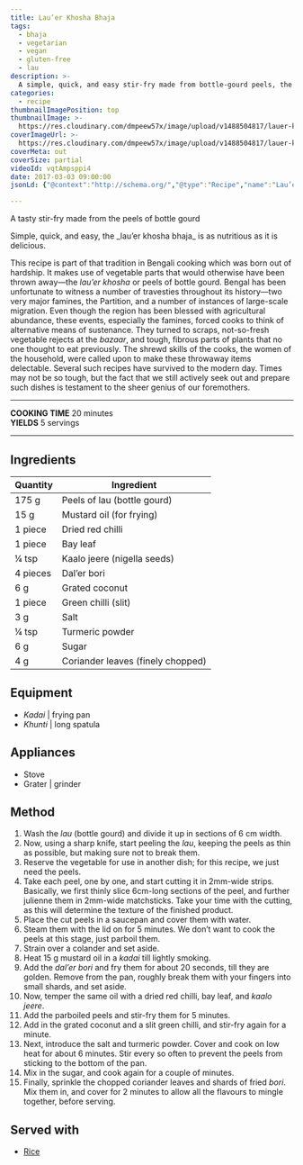 ```yaml
---
title: Lau’er Khosha Bhaja
tags:
  - bhaja
  - vegetarian
  - vegan
  - gluten-free
  - lau
description: >-
  A simple, quick, and easy stir-fry made from bottle-gourd peels, the lau’er khosha bhaja is as nutritious as it is delicious.
categories:
  - recipe
thumbnailImagePosition: top
thumbnailImage: >-
  https://res.cloudinary.com/dmpeew57x/image/upload/v1488504817/lauer-khosha-bhaja-website-thumbnail_qrl1dd.jpg
coverImageUrl: >-
  https://res.cloudinary.com/dmpeew57x/image/upload/v1488504817/lauer-khosha-bhaja-website-cover_wib7cy.jpg
coverMeta: out
coverSize: partial
videoId: vqtAmpsppi4
date: 2017-03-03 09:00:00
jsonLd: {"@context":"http://schema.org/","@type":"Recipe","name":"Lau’er Khosha Bhaja","author":"Bong Eats","image":"https://res.cloudinary.com/dmpeew57x/image/upload/v1488504817/lauer-khosha-bhaja-website-cover_wib7cy.jpg","description":"A simple, quick, and easy stir-fry made from bottle-gourd peels, the lau’er khosha bhaja is as nutritious as it is delicious.","prepTime":"PT10M","totalTime":"PT20M","recipeYield":"5 servings","recipeIngredient":["175 g  Peels of lau (bottle gourd)","15 g  Mustard oil (for frying)","1 piece  Dried red chilli","1 piece  Bay leaf","¼ tsp  Kaalo jeere (nigella seeds)","4 pieces  Dal’er bori","6 g  Grated coconut","1 piece  Green chilli (slit)","3 g  Salt","¼ tsp  Turmeric powder","6 g  Sugar","4 g  Coriander leaves (finely chopped)"],"recipeInstructions":["1. Wash the lau (bottle gourd) and divide it up in sections of 6 cm width.","2. Now, using a sharp knife, start peeling the lau, keeping the peels as thin as possible, but making sure not to break them.","3. Reserve the vegetable for use in another dish; for this recipe, we just need the peels.","4. Take each peel, one by one, and start cutting it in 2mm-wide strips. Basically, you thinly slice 6cm-long sections of the peel, and further julienne them in 2mm-wide matchsticks. Take you time with the cutting, as this will determine the texture of the finished product.","5. Place the cut peels in a saucepan and cover them with water.","6. Steam them with the lid on for 5 minutes. We don’t want to cook the peels at this stage, just parboil them.","7. Strain over a colander and set aside.","8. Heat 15 g mustard oil in a kadai till lightly smoking.","9. Add the dal’er bori and fry them for about 20 seconds, till they are golden. Remove from the pan, roughly break them with your fingers into small shards, and set aside.","10. Now, temper the same oil with a dried red chilli, bay leaf, and kaalo jeere.","11. Add the parboiled peels and stir-fry them for 5 minutes.","12. Add in the grated coconut and a slit green chilli, and stir-fry again for a minute.","13. Next, introduce the salt and turmeric powder. Cover and cook on low heat for about 6 minutes. Stir every so often to prevent the peels from sticking to the bottom of the pan.","14. Mix in the sugar, and cook again for a couple of minutes.","15. Finally, sprinkle the chopped coriander leaves and shards of fried bori. Mix them in, and cover for 2 minutes to allow all the flavours to mingle together, before serving."] }

---
```


<p class="post-byline">A tasty stir-fry made from the peels of bottle gourd</p>

<p class="post-intro">Simple, quick, and easy, the _lau’er khosha bhaja_ is as nutritious as it is delicious.</p>

<!-- more -->
<span class="dropcap">T</span>his recipe is part of that tradition in Bengali cooking which was born out of hardship. It makes use of vegetable parts that would otherwise have been thrown away—the _lau’er khosha_ or peels of bottle gourd. Bengal has been unfortunate to witness a number of travesties throughout its history—two very major famines, the Partition, and a number of instances of large-scale migration. Even though the region has been blessed with agricultural abundance, these events, especially the famines, forced cooks to think of alternative means of sustenance. They turned to scraps, not-so-fresh vegetable rejects at the _bazaar_, and tough, fibrous parts of plants that no one thought to eat previously. The shrewd skills of the cooks, the women of the household, were called upon to make these throwaway items delectable. Several such recipes have survived to the modern day. Times may not be so tough, but the fact that we still actively seek out and prepare such dishes is testament to the sheer genius of our foremothers.
</p>

***

**COOKING TIME** 20 minutes   
**YIELDS** 5 servings

***
## Ingredients
| Quantity | Ingredient                        |
|----------|-----------------------------------|
|    175 g | Peels of lau (bottle gourd)       |
|     15 g | Mustard oil (for frying)          |
|  1 piece | Dried red chilli                  |
|  1 piece | Bay leaf                          |
|    ¼ tsp | Kaalo jeere (nigella seeds)       |
| 4 pieces | Dal’er bori                       |
|      6 g | Grated coconut                    |
|  1 piece | Green chilli (slit)               |
|      3 g | Salt                              |
|    ¼ tsp | Turmeric powder                   |
|      6 g | Sugar                             |
|      4 g | Coriander leaves (finely chopped) |

## Equipment
- _Kadai_ | frying pan
- _Khunti_ | long spatula

## Appliances
- Stove
- Grater | grinder

## Method
1. Wash the _lau_ (bottle gourd) and divide it up in sections of 6 cm width.
2. Now, using a sharp knife, start peeling the _lau_, keeping the peels as thin as possible, but making sure not to break them.
3. Reserve the vegetable for use in another dish; for this recipe, we just need the peels.
4. Take each peel, one by one, and start cutting it in 2mm-wide strips. Basically, we first thinly slice 6cm-long sections of the peel, and further julienne them in 2mm-wide matchsticks. Take your time with the cutting, as this will determine the texture of the finished product.
5. Place the cut peels in a saucepan and cover them with water.
6. Steam them with the lid on for 5 minutes. We don’t want to cook the peels at this stage, just parboil them.
7. Strain over a colander and set aside.
8. Heat 15 g mustard oil in a _kadai_ till lightly smoking.
9. Add the _dal’er bori_ and fry them for about 20 seconds, till they are golden. Remove from the pan, roughly break them with your fingers into small shards, and set aside.
10. Now, temper the same oil with a dried red chilli, bay leaf, and _kaalo jeere_.
11. Add the parboiled peels and stir-fry them for 5 minutes.
12. Add in the grated coconut and a slit green chilli, and stir-fry again for a minute.
13. Next, introduce the salt and turmeric powder. Cover and cook on low heat for about 6 minutes. Stir every so often to prevent the peels from sticking to the bottom of the pan.
14. Mix in the sugar, and cook again for a couple of minutes.
15. Finally, sprinkle the chopped coriander leaves and shards of fried _bori_. Mix them in, and cover for 2 minutes to allow all the flavours to mingle together, before serving.

## Served with
- [Rice](/how-to/cook-the-perfect-rice/)
